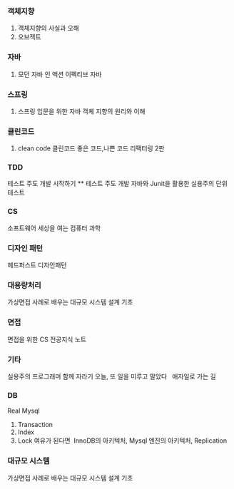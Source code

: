 ### 객체지향
1. 객체지향의 사실과 오해
2. 오브젝트

### 자바
1. 모던 자바 인 액션
이펙티브 자바

### 스프링
1. 스프링 입문을 위한 자바 객체 지향의 원리와 이해

### 클린코드
1. clean code 클린코드
좋은 코드,나쁜 코드
리팩터링 2판

### TDD
테스트 주도 개발 시작하기 **
테스트 주도 개발
자바와 Junit을 활용한 실용주의 단위 테스트

### CS
소프트웨어 세상을 여는 컴퓨터 과학

### 디자인 패턴
헤드퍼스트 디자인패턴

### 대용량처리
가상면접 사례로 배우는 대규모 시스템 설계 기초

### 면접
면접을 위한 CS 전공지식 노트

### 기타
실용주의 프로그래머
함께 자라기
오늘, 또 일을 미루고 말았다
 
애자일로 가는 길
### DB
Real Mysql
1. Transaction
2. Index
3. Lock
여유가 된다면 
InnoDB의 아키텍처, Mysql 엔진의 아키텍처, Replication

### 대규모 시스템
가상면접 사례로 배우는 대규모 시스템 설계 기초

